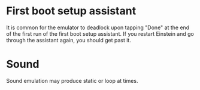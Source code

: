 # First boot setup assistant #

It is common for the emulator to deadlock upon tapping "Done" at the end of the first run of the first boot setup assistant.  If you restart Einstein and go through the assistant again, you should get past it.

# Sound #

Sound emulation may produce static or loop at times.
